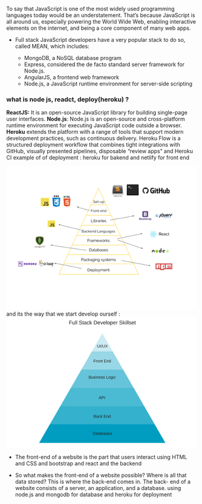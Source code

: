 To say that JavaScript is one of the most widely used programming languages today would be an understatement. That’s because JavaScript is all around us, especially powering the World Wide Web, enabling interactive elements on the internet, and being a core component of many web apps.

- Full stack JavaScript developers have a very popular stack to do so, called MEAN, which includes:

  - MongoDB, a NoSQL database program
  - Express, considered the de facto standard server framework for Node.js.
  - AngularJS, a frontend web framework
  - Node.js, a JavaScript runtime environment for server-side scripting

### what is node js, readct, deploy(heroku) ?
**ReactJS:** It is an open-source JavaScript library for building single-page user interfaces.
**Node.js**: Node.js is an open-source and cross-platform runtime environment for executing JavaScript code outside a browser.
**Heroku** extends the platform with a range of tools that support modern development practices, such as continuous delivery. Heroku Flow is a structured deployment workflow that combines tight integrations with GitHub, visually presented pipelines, disposable “review apps” and Heroku CI
example of of deployment :
heroku for bakend and netlify for front end

![clarify image](./img/main-qimg-aa86e5875f9fac58cbce196b0e1d1bc2.png)
 and its the way that we start develop ourself :
 ![map image](./img/map.png)


 - The front-end of a website is the part that users interact
 using HTML and CSS and bootstrap and react
 and the backend 

 - So what makes the front-end of a website possible? Where is all that data stored? This is where the back-end comes in. The back- end of a website consists of a server, an application, and a database. 
 using node.js and mongodb for database and heroku for deployment
 
